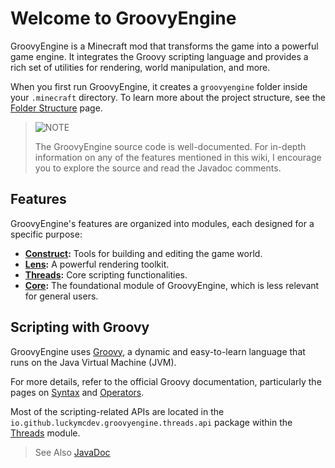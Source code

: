 # Welcome to GroovyEngine

GroovyEngine is a Minecraft mod that transforms the game into a powerful game engine. It integrates the Groovy scripting language and provides a rich set of utilities for rendering, world manipulation, and more.

When you first run GroovyEngine, it creates a `groovyengine` folder inside your `.minecraft` directory. To learn more about the project structure, see the [Folder Structure](FolderStructure.md) page.

> ![NOTE](https://img.shields.io/badge/NOTE-blue?style=for-the-badge)
>
> The GroovyEngine source code is well-documented. For in-depth information on any of the features mentioned in this wiki, I encourage you to explore the source and read the Javadoc comments.

## Features

GroovyEngine's features are organized into modules, each designed for a specific purpose:

- **[Construct](modules/Construct.md):** Tools for building and editing the game world.
- **[Lens](modules/lens/Lens.md):** A powerful rendering toolkit.
- **[Threads](modules/threads/Threads.md):** Core scripting functionalities.
- **[Core](modules/Core.md):** The foundational module of GroovyEngine, which is less relevant for general users.

## Scripting with Groovy

GroovyEngine uses [Groovy](https://groovy-lang.org/), a dynamic and easy-to-learn language that runs on the Java Virtual Machine (JVM).

For more details, refer to the official Groovy documentation, particularly the pages on [Syntax](https://groovy-lang.org/syntax.html) and [Operators](https://groovy-lang.org/operators.html).

Most of the scripting-related APIs are located in the `io.github.luckymcdev.groovyengine.threads.api` package within the [Threads](modules/threads/Threads.md) module.

> See Also [JavaDoc](../html/annotated.html)